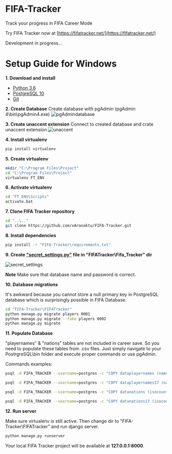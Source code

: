 # FIFA-Tracker
Track your progress in FIFA Career Mode

Try FIFA Tracker now at [https://fifatracker.net/](https://fifatracker.net/)

Development in progress...

# Setup Guide for Windows

**1. Download and install**
- [Python 3.6](https://www.python.org/downloads/)
- [PostgreSQL 10](https://www.postgresql.org/download/windows/)
- [Git](https://git-scm.com/downloads)

**2. Create Database**
Create database with pgAdmin (pgAdmin 4\bin\pgAdmin4.exe)
![pgAdmindatabase](https://i.imgur.com/aCiy48b.png)

**3. Create unaccent extension**
Connect to created database and crate unaccent extension
![unaccent](https://i.imgur.com/82xVlin.png)

**4. Install virtualenv**
```sh
pip install virtualenv
```

**5. Create virtualenv**
```sh
mkdir "C:\Program Files\Project"
cd "C:\Program Files\Project"
virtualenv FT_ENV
```

**6. Activate virtualenv**
```sh
cd "FT_ENV\Scripts"
activate.bat
```

**7. Clone FIFA Tracker repository**
```sh
cd "..\.."
git clone https://github.com/xAranaktu/FIFA-Tracker.git
```

**8. Install dependencies**
```sh
pip install -r "FIFA-Tracker\requirements.txt"
```

**9. Create ["secret_settings.py"](https://gist.github.com/xAranaktu/c4c954ac249472d541aff36ecce9bf12) file in "FIFATracker\Fifa_Tracker" dir**

![secret_settings](https://i.imgur.com/MBPIeYQ.png)

**Note** Make sure that database name and password is correct.

**10. Database migrations**

It's awkward because you cannot store a null primary key in PostgreSQL database which is surprisingly possible in FIFA Database.

```sh
cd "FIFA-Tracker\FIFATracker"
python manage.py migrate players 0001
python manage.py migrate --fake players 0002
python manage.py migrate
```

**11. Populate Database**

"playernames" & "nations" tables are not included in career save. So you need to populate these tables from .csv files.
Just simply navigate to your PostrgreSQL\bin folder and execute proper commands or use pgAdmin.

Commands examples:

```sh
psql -d FIFA_TRACKER --username=postgres -c "COPY dataplayernames (name,nameid,commentaryid) FROM 'C:\Program Files\Project\FIFA-Tracker\Database Data\playernames.csv' delimiter ',' csv header ENCODING 'UTF8';"
```

```sh
psql -d FIFA_TRACKER --username=postgres -c "COPY dataplayernames17 (name,commentaryid,nameid) FROM 'C:\Program Files\Project\FIFA-Tracker\Database Data\playernames17.csv' delimiter ',' csv header ENCODING 'UTF8';"
```

```sh
psql -d FIFA_TRACKER --username=postgres -c "COPY datanations (isocountrycode,nationname,confederation,top_tier,nationstartingfirstletter,groupid,nationid) FROM 'C:\Program Files\Project\FIFA-Tracker\Database Data\nations.csv' delimiter ',' csv header ENCODING 'UTF8';"
```

```sh
psql -d FIFA_TRACKER --username=postgres -c "COPY datanations17 (isocountrycode,nationname,confederation,top_tier,nationstartingfirstletter,groupid,nationid)  FROM 'C:\Program Files\Project\FIFA-Tracker\Database Data\nations17.csv' delimiter ',' csv header ENCODING 'UTF8';"
```

**12. Run server**

Make sure virtualenv is still active. Then change dir to "FIFA-Tracker\FIFATracker" and run django server.

```sh
python manage.py runserver
```

Your local FIFA Tracker project will be available at **127.0.0.1:8000**.
